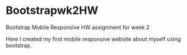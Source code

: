 # Bootstrapwk2HW
Bootstrap Mobile Responsive HW assignment for week 2

Here I created my first mobile responsive website about myself using bootstrap. 